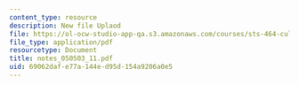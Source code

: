 ```yaml
---
content_type: resource
description: New file Uplaod
file: https://ol-ocw-studio-app-qa.s3.amazonaws.com/courses/sts-464-cultural-history-of-technology-spring-2005/69062dafe77a144ed95d154a9206a0e5_notes_050503_11.pdf
file_type: application/pdf
resourcetype: Document
title: notes_050503_11.pdf
uid: 69062daf-e77a-144e-d95d-154a9206a0e5
---
```

